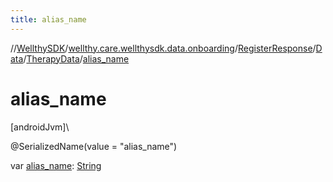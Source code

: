 ```yaml
---
title: alias_name
---
```

//[WellthySDK](../../../../../index.html)/[wellthy.care.wellthysdk.data.onboarding](../../../index.html)/[RegisterResponse](../../index.html)/[Data](../index.html)/[TherapyData](index.html)/[alias_name](alias_name.html)



# alias_name



[androidJvm]\




@SerializedName(value = "alias_name")



var [alias_name](alias_name.html): [String](https://kotlinlang.org/api/latest/jvm/stdlib/kotlin/-string/index.html)




